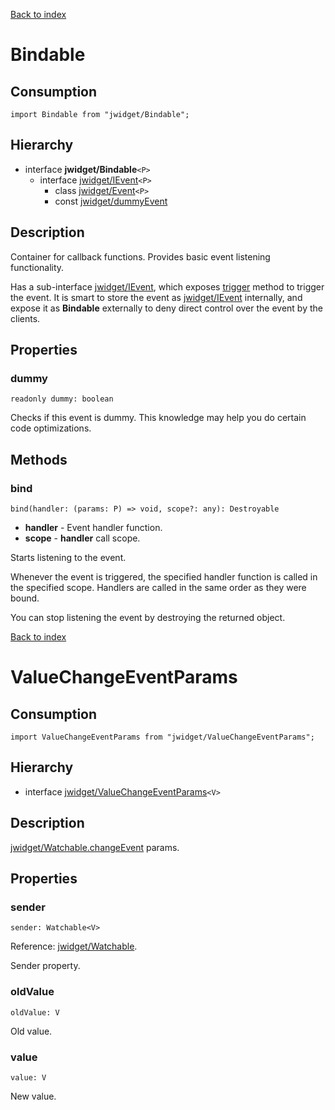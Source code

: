 [Back to index](../README.md)

# Bindable

## Consumption

	import Bindable from "jwidget/Bindable";

## Hierarchy

* interface **jwidget/Bindable**`<P>`
	* interface [jwidget/IEvent](IEvent.md)`<P>`
		* class [jwidget/Event](Event.md)`<P>`
		* const [jwidget/dummyEvent](dummyEvent.md)

## Description

Container for callback functions. Provides basic event listening functionality.

Has a sub-interface [jwidget/IEvent](IEvent.md), which exposes [trigger](#IEvent.md#trigger) method to trigger the event. It is smart to store the event as [jwidget/IEvent](IEvent.md) internally, and expose it as **Bindable** externally to deny direct control over the event by the clients.

## Properties

### dummy

	readonly dummy: boolean

Checks if this event is dummy. This knowledge may help you do certain code optimizations.

## Methods

### bind

	bind(handler: (params: P) => void, scope?: any): Destroyable

* **handler** - Event handler function.
* **scope** - **handler** call scope.

Starts listening to the event.

Whenever the event is triggered, the specified handler function is called in the specified scope. Handlers are called in the same order as they were bound.

You can stop listening the event by destroying the returned object.

[Back to index](../README.md)

# ValueChangeEventParams

## Consumption

	import ValueChangeEventParams from "jwidget/ValueChangeEventParams";

## Hierarchy

* interface [jwidget/ValueChangeEventParams](ValueChangeEventParams.md)`<V>`

## Description

[jwidget/Watchable.changeEvent](Watchable.md#changeevent) params.

## Properties

### sender

	sender: Watchable<V>

Reference: [jwidget/Watchable](Watchable.md).

Sender property.

### oldValue

	oldValue: V

Old value.

### value

	value: V

New value.
